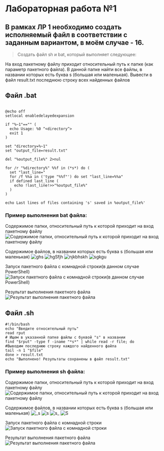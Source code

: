 # Лабораторная работа №1

## В рамках ЛР 1 необходимо создать исполняемый файл в соответствии с заданным вариантом, в моём случае - 16.
> Создать файл sh и bat, который выполняет следующее:

На вход пакетному файлу приходит относительный путь к папке (как параметр пакетного файла). В данной папке найти все файлы, в названии которых есть буква s (большая или маленькая). Вывести в файл result.txt последнюю строку всех найденных файлов

## Файл .bat

```Batchfile

@echo off
setlocal enabledelayedexpansion

if "%~1"=="" (
  echo Usage: %0 ^<directory^>
  exit 1
)

set "directory=%~1"
set "output_file=result.txt"

del "%output_file%" 2>nul

for /r "%directory%" %%f in (*s*) do (
  set "last_line="
  for /f %%a in ('type "%%f"') do set "last_line=%%a"
  if defined last_line (
    echo !last_line!>>"%output_file%"
  )
)

echo Last lines of files containing 's' saved in %output_file%'
```

### Пример выполнения bat файла:

Содержимое папки, относительный путь к которой приходит на вход пакетному файлу
![Содержимое папки, относительный путь к которой приходит на вход пакетному файлу](/pages/folder.png)

Содержимое файлов, в названии которых есть буква s (большая или маленькая)
![ghs](/pages/ghs.png)
![hgSfjh](/pages/hgSfjh.png)
![njkbhskh](/pages/njkbhskh.png)
![sgkgu](/pages/sgkgu.png)

Запуск пакетного файла с комнадной строки(в данном случае PowerShell)
![Запуск пакетного файла с комнадной строки(в данном случае PowerShell)](/pages/cmd.png)

Результат выполнения пакетного файла
![Результат выполнения пакетного файла](/pages/result.png)

## Файл .sh

```Shell
#!/bin/bash
echo "Введите относительный путь"
read rput
# Ищем в указанной папке файлы с буквой "s" в названии
find "$rput" -type f -iname "*s*" | while read -r file; do
#Выводим последнюю строку каждого найденного файла
tail -n 1 "$file"
done > result.txt
echo "Выполнено! Результаты сохранены в файл result.txt"
```
### Пример выполнения sh файла:

Содержимое папки, относительный путь к которой приходит на вход пакетному файлу
![Содержимое папки, относительный путь к которой приходит на вход пакетному файлу](/pages/folder.jpeg)

Содержимое файлов, в названии которых есть буква s (большая или маленькая)
![_s](/pages/_s.jpeg)
![_s_](/pages/_s_(2).jpeg)
![s_](/pages/s_.jpeg)
![_S_](/pages/_S_.jpeg)

Запуск пакетного файла с комнадной строки
![Запуск пакетного файла с комнадной строки](/pages/consol.jpeg)

Результат выполнения пакетного файла
![Результат выполнения пакетного файла](/pages/result.jpeg)